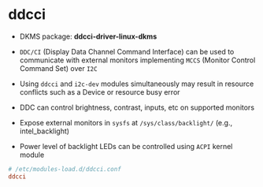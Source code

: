 # ddcci

- DKMS package: **ddcci-driver-linux-dkms**

- `DDC/CI` (Display Data Channel Command Interface) can be used to communicate with external monitors implementing `MCCS` (Monitor Control Command Set) over `I2C`
- Using `ddcci` and `i2c-dev` modules simultaneously may result in resource conflicts such as a Device or resource busy error
- DDC can control brightness, contrast, inputs, etc on supported monitors
- Expose external monitors in `sysfs` at `/sys/class/backlight/` (e.g., intel_backlight)
- Power level of backlight LEDs can be controlled using `ACPI` kernel module

```conf
# /etc/modules-load.d/ddcci.conf
ddcci
```
